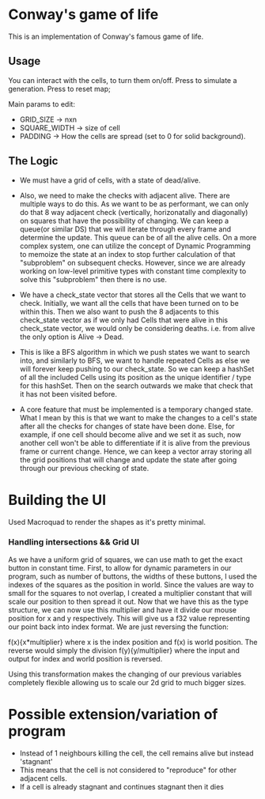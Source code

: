 # Conway's game of life

This is an implementation of Conway's famous game of life.


## Usage
You can interact with the cells, to turn them on/off.
Press <Space> to simulate a generation.
Press <R> to reset map;

Main params to edit:
- GRID_SIZE -> nxn
- SQUARE_WIDTH -> size of cell
- PADDING -> How the cells are spread (set to 0 for solid background).


## The Logic

- We must have a grid of cells, with a state of dead/alive. 

- Also, we need to make the checks with adjacent alive. There are multiple ways to do this. As we want to be as performant, we can only do that 8 way adjacent check (vertically, horizonatally and diagonally) on squares that have the possibility of changing. We can keep a queue(or similar DS) that we will iterate through every frame and determine the update. This queue can be of all the alive cells. On a more complex system, one can utilize the concept of Dynamic Programming to memoize the state at an index to stop further calculation of that "subproblem" on subsequent checks. However, since we are already working on low-level primitive types with constant time complexity to solve this "subproblem" then there is no use.

- We have a check_state vector that stores all the Cells that we want to check. Initially, we want all the cells that have been turned on to be within this. Then we also want to push the 8 adjacents to this check_state vector as if we only had Cells that were alive in this check_state vector, we would only be considering deaths. i.e. from alive the only option is Alive -> Dead.

- This is like a BFS algorithm in which we push states we want to search into, and similarly to BFS, we want to handle repeated Cells as else we will forever keep pushing to our check_state. So we can keep a hashSet of all the included Cells using its position as the unique identifier / type for this hashSet. Then on the search outwards we make that check that it has not been visited before.


- A core feature that must be implemented is a temporary changed state. What I mean by this is that we want to make the changes to a cell's state after all the checks for changes of state have been done. Else, for example, if one cell should become alive and we set it as such, now another cell won't be able to differentiate if it is alive from the previous frame or current change. Hence, we can keep a vector array storing all the grid positions that will change and update the state after going through our previous checking of state.

# Building the UI

Used Macroquad to render the shapes as it's pretty minimal.

### Handling intersections && Grid UI

As we have a uniform grid of squares, we can use math to get the exact button in constant time. First, to allow for dynamic parameters in our program, such as number of buttons, the widths of these buttons, I used the indexes of the squares as the position in world. Since the values are way to small for the squares to not overlap, I created a multiplier constant that will scale our position to then spread it out. Now that we have this as the type structure, we can now use this multiplier and have it divide our mouse position for x and y respectively. This will give us a f32 value representing our point back into index format. We are just reversing the function:

f(x){x*multiplier} where x is the index position and f(x) is world position. The reverse would simply the division f(y){y/multiplier} where the input and output for index and world position is reversed.

Using this transformation makes the changing of our previous variables completely flexible allowing us to scale our 2d grid to much bigger sizes.


# Possible extension/variation of program

- Instead of 1 neighbours killing the cell, the cell remains alive but instead 'stagnant'
- This means that the cell is not considered to "reproduce" for other adjacent cells.
- If a cell is already stagnant and continues stagnant then it dies

